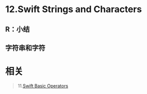 # 12.Swift Strings and Characters

## R：小结

## 字符串和字符

# 相关

> 11.[Swift Basic Operators](https://github.com/zfanli/notes/blob/master/swift/11.BasicOperators.md)
